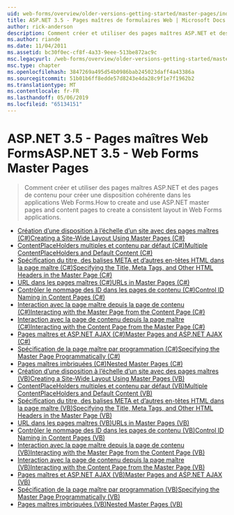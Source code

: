 ```yaml
---
uid: web-forms/overview/older-versions-getting-started/master-pages/index
title: ASP.NET 3.5 - Pages maîtres de formulaires Web | Microsoft Docs
author: rick-anderson
description: Comment créer et utiliser des pages maîtres ASP.NET et des pages de contenu pour créer une disposition cohérente dans les applications Web Forms.
ms.author: riande
ms.date: 11/04/2011
ms.assetid: bc30f0ec-cf8f-4a33-9eee-513be872ac9c
msc.legacyurl: /web-forms/overview/older-versions-getting-started/master-pages
msc.type: chapter
ms.openlocfilehash: 3847269a495d54b0986bab245023daff4a43386a
ms.sourcegitcommit: 51b01b6ff8edde57d8243e4da28c9f1e7f1962b2
ms.translationtype: MT
ms.contentlocale: fr-FR
ms.lasthandoff: 05/06/2019
ms.locfileid: "65134151"
---
```

# <a name="aspnet-35---web-forms-master-pages"></a><span data-ttu-id="4f0c8-103">ASP.NET 3.5 - Pages maîtres Web Forms</span><span class="sxs-lookup"><span data-stu-id="4f0c8-103">ASP.NET 3.5 - Web Forms Master Pages</span></span>

> <span data-ttu-id="4f0c8-104">Comment créer et utiliser des pages maîtres ASP.NET et des pages de contenu pour créer une disposition cohérente dans les applications Web Forms.</span><span class="sxs-lookup"><span data-stu-id="4f0c8-104">How to create and use ASP.NET master pages and content pages to create a consistent layout in Web Forms applications.</span></span>

- [<span data-ttu-id="4f0c8-105">Création d’une disposition à l’échelle d’un site avec des pages maîtres (C#)</span><span class="sxs-lookup"><span data-stu-id="4f0c8-105">Creating a Site-Wide Layout Using Master Pages (C#)</span></span>](creating-a-site-wide-layout-using-master-pages-cs.md)
- [<span data-ttu-id="4f0c8-106">ContentPlaceHolders multiples et contenu par défaut (C#)</span><span class="sxs-lookup"><span data-stu-id="4f0c8-106">Multiple ContentPlaceHolders and Default Content (C#)</span></span>](multiple-contentplaceholders-and-default-content-cs.md)
- [<span data-ttu-id="4f0c8-107">Spécification du titre, des balises META et d’autres en-têtes HTML dans la page maître (C#)</span><span class="sxs-lookup"><span data-stu-id="4f0c8-107">Specifying the Title, Meta Tags, and Other HTML Headers in the Master Page (C#)</span></span>](specifying-the-title-meta-tags-and-other-html-headers-in-the-master-page-cs.md)
- [<span data-ttu-id="4f0c8-108">URL dans les pages maîtres (C#)</span><span class="sxs-lookup"><span data-stu-id="4f0c8-108">URLs in Master Pages (C#)</span></span>](urls-in-master-pages-cs.md)
- [<span data-ttu-id="4f0c8-109">Contrôler le nommage des ID dans les pages de contenu (C#)</span><span class="sxs-lookup"><span data-stu-id="4f0c8-109">Control ID Naming in Content Pages (C#)</span></span>](control-id-naming-in-content-pages-cs.md)
- [<span data-ttu-id="4f0c8-110">Interaction avec la page maître depuis la page de contenu (C#)</span><span class="sxs-lookup"><span data-stu-id="4f0c8-110">Interacting with the Master Page from the Content Page (C#)</span></span>](interacting-with-the-master-page-from-the-content-page-cs.md)
- [<span data-ttu-id="4f0c8-111">Interaction avec la page de contenu depuis la page maître (C#)</span><span class="sxs-lookup"><span data-stu-id="4f0c8-111">Interacting with the Content Page from the Master Page (C#)</span></span>](interacting-with-the-content-page-from-the-master-page-cs.md)
- [<span data-ttu-id="4f0c8-112">Pages maîtres et ASP.NET AJAX (C#)</span><span class="sxs-lookup"><span data-stu-id="4f0c8-112">Master Pages and ASP.NET AJAX (C#)</span></span>](master-pages-and-asp-net-ajax-cs.md)
- [<span data-ttu-id="4f0c8-113">Spécification de la page maître par programmation (C#)</span><span class="sxs-lookup"><span data-stu-id="4f0c8-113">Specifying the Master Page Programmatically (C#)</span></span>](specifying-the-master-page-programmatically-cs.md)
- [<span data-ttu-id="4f0c8-114">Pages maîtres imbriquées (C#)</span><span class="sxs-lookup"><span data-stu-id="4f0c8-114">Nested Master Pages (C#)</span></span>](nested-master-pages-cs.md)
- [<span data-ttu-id="4f0c8-115">Création d’une disposition à l’échelle d’un site avec des pages maîtres (VB)</span><span class="sxs-lookup"><span data-stu-id="4f0c8-115">Creating a Site-Wide Layout Using Master Pages (VB)</span></span>](creating-a-site-wide-layout-using-master-pages-vb.md)
- [<span data-ttu-id="4f0c8-116">ContentPlaceHolders multiples et contenu par défaut (VB)</span><span class="sxs-lookup"><span data-stu-id="4f0c8-116">Multiple ContentPlaceHolders and Default Content (VB)</span></span>](multiple-contentplaceholders-and-default-content-vb.md)
- [<span data-ttu-id="4f0c8-117">Spécification du titre, des balises META et d’autres en-têtes HTML dans la page maître (VB)</span><span class="sxs-lookup"><span data-stu-id="4f0c8-117">Specifying the Title, Meta Tags, and Other HTML Headers in the Master Page (VB)</span></span>](specifying-the-title-meta-tags-and-other-html-headers-in-the-master-page-vb.md)
- [<span data-ttu-id="4f0c8-118">URL dans les pages maîtres (VB)</span><span class="sxs-lookup"><span data-stu-id="4f0c8-118">URLs in Master Pages (VB)</span></span>](urls-in-master-pages-vb.md)
- [<span data-ttu-id="4f0c8-119">Contrôler le nommage des ID dans les pages de contenu (VB)</span><span class="sxs-lookup"><span data-stu-id="4f0c8-119">Control ID Naming in Content Pages (VB)</span></span>](control-id-naming-in-content-pages-vb.md)
- [<span data-ttu-id="4f0c8-120">Interaction avec la page maître depuis la page de contenu (VB)</span><span class="sxs-lookup"><span data-stu-id="4f0c8-120">Interacting with the Master Page from the Content Page (VB)</span></span>](interacting-with-the-master-page-from-the-content-page-vb.md)
- [<span data-ttu-id="4f0c8-121">Interaction avec la page de contenu depuis la page maître (VB)</span><span class="sxs-lookup"><span data-stu-id="4f0c8-121">Interacting with the Content Page from the Master Page (VB)</span></span>](interacting-with-the-content-page-from-the-master-page-vb.md)
- [<span data-ttu-id="4f0c8-122">Pages maîtres et ASP.NET AJAX (VB)</span><span class="sxs-lookup"><span data-stu-id="4f0c8-122">Master Pages and ASP.NET AJAX (VB)</span></span>](master-pages-and-asp-net-ajax-vb.md)
- [<span data-ttu-id="4f0c8-123">Spécification de la page maître par programmation (VB)</span><span class="sxs-lookup"><span data-stu-id="4f0c8-123">Specifying the Master Page Programmatically (VB)</span></span>](specifying-the-master-page-programmatically-vb.md)
- [<span data-ttu-id="4f0c8-124">Pages maîtres imbriquées (VB)</span><span class="sxs-lookup"><span data-stu-id="4f0c8-124">Nested Master Pages (VB)</span></span>](nested-master-pages-vb.md)

